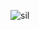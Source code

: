 ![sil](https://user-images.githubusercontent.com/119736588/233041074-9ade84c0-b67f-4301-bdb1-dc5aa40f3585.PNG)

